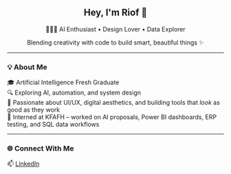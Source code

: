 <h2 align="center">Hey, I'm Riof 👋</h2>
<p align="center">
  👩🏻‍💻 AI Enthusiast • Design Lover • Data Explorer  
</p>
<p align="center">
  Blending creativity with code to build smart, beautiful things ✨
</p>

---

### 💡 About Me  
🎓 Artificial Intelligence Fresh Graduate   
🔍 Exploring AI, automation, and system design  
🎨 Passionate about UI/UX, digital aesthetics, and building tools that *look* as good as they work  
🏥 Interned at KFAFH – worked on AI proposals, Power BI dashboards, ERP testing, and SQL data workflows  

---

### 🌐 Connect With Me  
📫 [LinkedIn](https://www.linkedin.com/in/riof-alzahrani-b5b65629a/)
